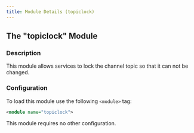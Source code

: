 ```yaml
---
title: Module Details (topiclock)
---
```


## The "topiclock" Module

### Description

This module allows services to lock the channel topic so that it can not be changed.

### Configuration

To load this module use the following `<module>` tag:

```xml
<module name="topiclock">
```

This module requires no other configuration.
